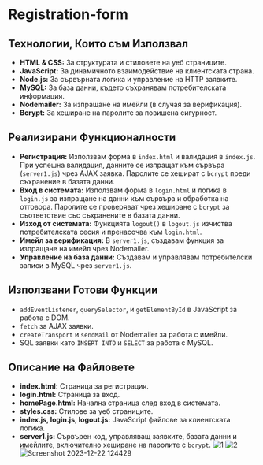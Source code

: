 # Registration-form

## Технологии, Които съм Използвал

- **HTML & CSS:** За структурата и стиловете на уеб страниците.
- **JavaScript:** За динамичното взаимодействие на клиентската страна.
- **Node.js:** За сървърната логика и управление на HTTP заявките.
- **MySQL:** За база данни, където съхранявам потребителската информация.
- **Nodemailer:** За изпращане на имейли (в случая за верификация).
- **Bcrypt:** За хеширане на паролите за повишена сигурност.

## Реализирани Функционалности

- **Регистрация:** Използвам форма в `index.html` и валидация в `index.js`. При успешна валидация, данните се изпращат към сървъра (`server1.js`) чрез AJAX заявка. Паролите се хешират с `bcrypt` преди съхранение в базата данни.
- **Вход в системата:** Използвам форма в `login.html` и логика в `login.js` за изпращане на данни към сървъра и обработка на отговора. Паролите се проверяват чрез хеширане с `bcrypt` за съответствие със съхранените в базата данни.
- **Изход от системата:** Функцията `logout()` в `logout.js` изчиства потребителската сесия и пренасочва към `login.html`.
- **Имейл за верификация:** В `server1.js`, създавам функция за изпращане на имейл чрез Nodemailer.
- **Управление на база данни:** Създавам и управлявам потребителски записи в MySQL чрез `server1.js`.

## Използвани Готови Функции

- `addEventListener`, `querySelector`, и `getElementById` в JavaScript за работа с DOM.
- `fetch` за AJAX заявки.
- `createTransport` и `sendMail` от Nodemailer за работа с имейли.
- SQL заявки като `INSERT INTO` и `SELECT` за работа с MySQL.

## Описание на Файловете

- **index.html:** Страница за регистрация.
- **login.html:** Страница за вход.
- **homePage.html:** Начална страница след вход в системата.
- **styles.css:** Стилове за уеб страниците.
- **index.js, login.js, logout.js:** JavaScript файлове за клиентската логика.
- **server1.js:** Сървърен код, управляващ заявките, базата данни и имейлите, включително хеширане на паролите с `bcrypt`.
![1](https://github.com/KikoShaka/Registration-form/assets/119086326/f227409a-6199-474e-aefe-fc9308c8ede5)
![2](https://github.com/KikoShaka/Registration-form/assets/119086326/7b21cb97-d295-4ce3-a3ce-c1e5aabe041c)
![Screenshot 2023-12-22 124429](https://github.com/KikoShaka/Registration-form/assets/119086326/051d1338-4442-4b09-86ff-170556059f72)
